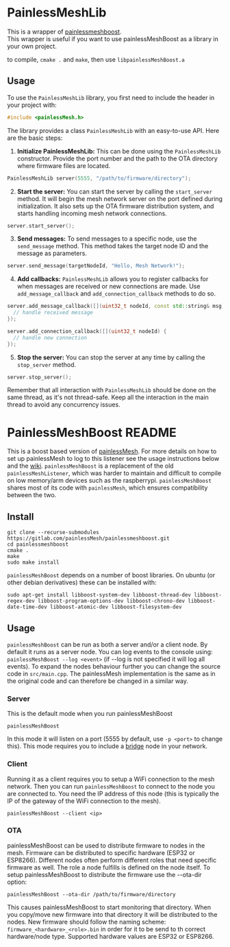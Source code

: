 # PainlessMeshLib 

This is a wrapper of [painlessmeshboost](https://gitlab.com/painlessMesh/painlessmeshboost).  
This wrapper is useful if you want to use painlessMeshBoost as a library in your own project.

to compile, `cmake .` and `make`, then use `libpainlessMeshBoost.a`

## Usage

To use the `PainlessMeshLib` library, you first need to include the header in your project with:

```cpp
#include <painlessMesh.h>
```

The library provides a class `PainlessMeshLib` with an easy-to-use API. Here are the basic steps:

1. **Initialize PainlessMeshLib:** This can be done using the `PainlessMeshLib` constructor. Provide the port number and the path to the OTA directory where firmware files are located.

```cpp
PainlessMeshLib server(5555, "/path/to/firmware/directory");
```

2. **Start the server:** You can start the server by calling the `start_server` method. It will begin the mesh network server on the port defined during initialization. It also sets up the OTA firmware distribution system, and starts handling incoming mesh network connections.

```cpp
server.start_server();
```

3. **Send messages:** To send messages to a specific node, use the `send_message` method. This method takes the target node ID and the message as parameters.

```cpp
server.send_message(targetNodeId, "Hello, Mesh Network!");
```

4. **Add callbacks:** `PainlessMeshLib` allows you to register callbacks for when messages are received or new connections are made. Use `add_message_callback` and `add_connection_callback` methods to do so.

```cpp
server.add_message_callback([](uint32_t nodeId, const std::string& msg) {
  // handle received message
});

server.add_connection_callback([](uint32_t nodeId) {
  // handle new connection
});
```

5. **Stop the server:** You can stop the server at any time by calling the `stop_server` method.

```cpp
server.stop_server();
```

Remember that all interaction with `PainlessMeshLib` should be done on the same thread, as it's not thread-safe. Keep all the interaction in the main thread to avoid any concurrency issues.

# PainlessMeshBoost README

This is a boost based version of [painlessMesh](gitlab.com/painlessMesh/painlessMesh). For more details on how to set up painlessMesh to log to this listener see the usage instructions below and the [wiki](https://gitlab.com/BlackEdder/painlessMesh/wikis/bridge-between-mesh-and-another-network). `painlessMeshBoost` is a replacement of the old `painlessMeshListener`, which was harder to maintain and difficult to compile on low memory/arm devices such as the raspberrypi. `painlessMeshBoost` shares most of its code with `painlessMesh`, which ensures compatibility between the two.

## Install 

```
git clone --recurse-submodules https://gitlab.com/painlessMesh/painlessmeshboost.git
cd painlessmeshboost
cmake .
make
sudo make install
```

`painlessMeshBoost` depends on a number of boost libraries. On ubuntu (or other debian derivatives) these can be installed with:

```
sudo apt-get install libboost-system-dev libboost-thread-dev libboost-regex-dev libboost-program-options-dev libboost-chrono-dev libboost-date-time-dev libboost-atomic-dev libboost-filesystem-dev
```

## Usage

`painlessMeshBoost` can be run as both a server and/or a client node. By default it runs as a server node. You can log events to the console using: `painlessMeshBoost --log <event>` (if --log is not specified it will log all events). To expand the nodes behaviour further you can change the source code in `src/main.cpp`. The painlessMesh implementation is the same as in the original code and can therefore be changed in a similar way. 

### Server

This is the default mode when you run painlessMeshBoost

```
painlessMeshBoost
```

In this mode it will listen on a port (5555 by default, use `-p <port>` to change this). This mode requires you to include a [bridge](https://gitlab.com/BlackEdder/painlessMesh/blob/master/examples/bridge/bridge.ino) node in your network. 

### Client

Running it as a client requires you to setup a WiFi connection to the mesh network. Then you can run `painlessMeshBoost` to connect to the node you are connected to. You need the IP address of this node (this is typically the IP of the gateway of the WiFi connection to the mesh).

```
painlessMeshBoost --client <ip>
```

### OTA

painlessMeshBoost can be used to distribute firmware to nodes in the mesh. Firmware can be distributed to specific hardware (ESP32 or ESP8266). Different nodes often perform different roles that need specific firmware as well. The role a node fulfills is defined on the node itself. To setup painlessMeshBoost to distribute the firmware use the --ota-dir option:

```
painlessMeshBoost --ota-dir /path/to/firmware/directory
```

This causes painlessMeshBoost to start monitoring that directory. When you copy/move new firmware into that directory it will be distributed to the nodes. New firmware should follow the naming scheme: `firmware_<hardware>_<role>.bin` in order for it to be send to th correct hardware/node type. Supported hardware values are ESP32 or ESP8266.

